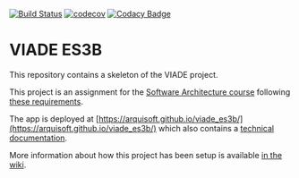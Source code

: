 [![Build Status](https://travis-ci.org/Arquisoft/viade_es3b.svg?branch=master)](https://travis-ci.org/Arquisoft/viade_es3b)
[![codecov](https://codecov.io/gh/Arquisoft/viade_es3b/branch/master/graph/badge.svg)](https://codecov.io/gh/Arquisoft/viade_es3b)
[![Codacy Badge](https://api.codacy.com/project/badge/Grade/5ab921e6721f4d7196ed9ffa077b11e9)](https://www.codacy.com/gh/Arquisoft/viade_es3b?utm_source=github.com&amp;utm_medium=referral&amp;utm_content=Arquisoft/viade_es3b&amp;utm_campaign=Badge_Grade)

# VIADE ES3B

This repository contains a skeleton of the VIADE project.

This project is an assignment for the [Software Architecture course](https://arquisoft.github.io/) following [these requirements](https://labra.solid.community/public/SoftwareArchitecture/AssignmentDescription/).

The app is deployed at [https://arquisoft.github.io/viade_es3b/](https://arquisoft.github.io/viade_es3b/) which also contains a [technical documentation](https://arquisoft.github.io/viade_es3b/docs).

More information about how this project has been setup is available [in the wiki](https://github.com/Arquisoft/viade_es3b/wiki).
